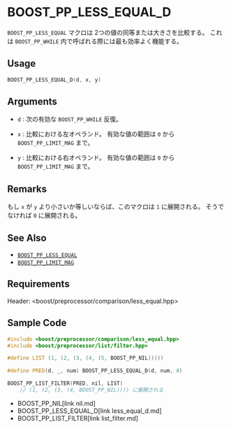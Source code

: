# BOOST_PP_LESS_EQUAL_D

`BOOST_PP_LESS_EQUAL` マクロは 2つの値の同等または大きさを比較する。
これは `BOOST_PP_WHILE` 内で呼ばれる際には最も効率よく機能する。

## Usage

```cpp
BOOST_PP_LESS_EQUAL_D(d, x, y)
```

## Arguments

- `d` :
	次の有効な `BOOST_PP_WHILE` 反復。

- `x` :
	比較における左オペランド。
	有効な値の範囲は `0` から `BOOST_PP_LIMIT_MAG` まで。

- `y` :
	比較における右オペランド。
	有効な値の範囲は `0` から `BOOST_PP_LIMIT_MAG` まで。

## Remarks

もし `x` が `y` より小さいか等しいならば、このマクロは `1` に展開される。
そうでなければ `0` に展開される。

## See Also

- [`BOOST_PP_LESS_EQUAL`](less_equal.md)
- [`BOOST_PP_LIMIT_MAG`](limit_mag.md)

## Requirements

Header: &lt;boost/preprocessor/comparison/less_equal.hpp&gt;

## Sample Code

```cpp
#include <boost/preprocessor/comparison/less_equal.hpp>
#include <boost/preprocessor/list/filter.hpp>

#define LIST (1, (2, (3, (4, (5, BOOST_PP_NIL)))))

#define PRED(d, _, num) BOOST_PP_LESS_EQUAL_D(d, num, 4)

BOOST_PP_LIST_FILTER(PRED, nil, LIST)
	// (1, (2, (3, (4, BOOST_PP_NIL)))) に展開される
```
* BOOST_PP_NIL[link nil.md]
* BOOST_PP_LESS_EQUAL_D[link less_equal_d.md]
* BOOST_PP_LIST_FILTER[link list_filter.md]


